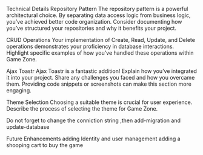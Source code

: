 Technical Details
Repository Pattern
The repository pattern is a powerful architectural choice. By separating data access logic from business logic, you’ve achieved better code organization. Consider documenting how you’ve structured your repositories and why it benefits your project.

CRUD Operations
Your implementation of Create, Read, Update, and Delete operations demonstrates your proficiency in database interactions. Highlight specific examples of how you’ve handled these operations within Game Zone.

Ajax Toastr
Ajax Toastr is a fantastic addition! Explain how you’ve integrated it into your project. Share any challenges you faced and how you overcame them. Providing code snippets or screenshots can make this section more engaging.

Theme Selection
Choosing a suitable theme is crucial for user experience. Describe the process of selecting the theme for Game Zone. 

Do not forget to change the conniction string ,then add-migration and update-database


Future Enhancements
adding Identity and user management 
adding a shooping cart to buy the game



